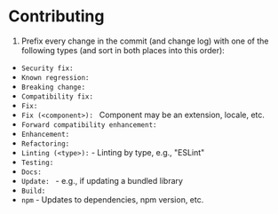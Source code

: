 # Contributing

1. Prefix every change in the commit (and change log) with one of the
  following types (and sort in both places into this order):
  - `Security fix: `
  - `Known regression: `
  - `Breaking change: `
  - `Compatibility fix: `
  - `Fix: `
  - `Fix (<component>): ` Component may be an extension, locale, etc.
  - `Forward compatibility enhancement: `
  - `Enhancement: `
  - `Refactoring: `
  - `Linting (<type>):` - Linting by type, e.g., "ESLint"
  - `Testing:`
  - `Docs: `
  - `Update: ` - e.g., if updating a bundled library
  - `Build: `
  - `npm` - Updates to dependencies, npm version, etc.

